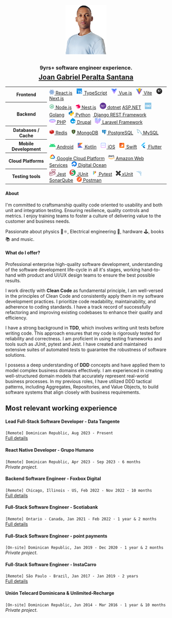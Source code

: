 <p align="center">
<img src="./images/profile.png" width="128px" style="padding: 0; margin: 0;"/><br />
<h2 align="center">
<div style="font-size: 1rem;margin-bottom: 0.4rem;" >9yrs+ software engineer experience.</div>
<a href="https://www.linkedin.com/in/joan-peralta/">Joan Gabriel Peralta Santana</a><br/>
</h2>
</p>

<table align="center">
  <tbody>
    <tr>
      <th>Frontend</th>
      <td>
        <a href="https://react.dev/"><img src="./images/react.svg" width="16px"/> React.js</a>&nbsp;&nbsp;
        <a href="https://www.typescriptlang.org/"><img src="./images/typescript.svg" width="22px"/> TypeScript</a>&nbsp;&nbsp;
        <a href="https://vuejs.org/"><img src="./images/vue.svg" width="22px"/> Vue.js</a>&nbsp;&nbsp;
        <a href="https://vitejs.dev/"><img src="./images/vite.svg" width="22px"/> Vite<a>&nbsp;&nbsp;
        <a href="https://nextjs.org/"><img src="./images/nextjs.svg" width="22px"/> Next.js</a>
      </td>
    </tr>
    <tr>
      <th>Backend</th>
      <td>
        <a href="https://nodejs.org"/><img src="./images/nodejs.svg" width="16px"/> Node.js</a>&nbsp;&nbsp;
        <a href="https://nodejs.org"/><img src="./images/nestjs.svg" width="16px"/> Nest.js</a>&nbsp;&nbsp;
        <a href="https://dotnet.microsoft.com/"><img src="./images/dotnet.svg" width="20px"/> dotnet</a>  <a href="https://dotnet.microsoft.com/en-us/apps/aspnet">ASP.NET</a>&nbsp;&nbsp;
        <a href="https://go.dev/"><img src="./images/golang.svg" width="20px"/> Golang</a>&nbsp;&nbsp;
        <a href="https://www.python.org/"><img src="./images/python.svg" width="20px"/> Python</a>&nbsp;&nbsp;<a href="https://www.django-rest-framework.org"> Django REST Framework</a><br/>
        <a href="https//php.net"><img src="./images/php.svg" width="20px"/> PHP</a>&nbsp;&nbsp;
        <a href="https//php.net"><img src="./images/drupal.svg" width="20px"/> Drupal</a>&nbsp;&nbsp;
        <a href="https//php.net"><img src="./images/laravel.png" width="20px"/> Laravel Framework</a>
      </td>
    </tr>
    <tr>
      <th>Databases / Cache</th>
      <td>
        <a href="https://redis.io/"/><img src="./images/redis.svg" width="16px"/> Redis</a>&nbsp;&nbsp;
        <a href="https://www.postgresql.org/"/><img src="./images/mongodb.svg" width="16px"/> MongoDB</a>&nbsp;&nbsp;
        <a href="https://www.postgresql.org/"/><img src="./images/postgres.svg" width="16px"/> PostgreSQL</a>&nbsp;&nbsp;
        <a href="https://www.mysql.com/"/><img src="./images/mysql.svg" width="16px"/> MySQL</a>
      </td>
    </tr>
    <tr>
      <th>Mobile Development</th>
      <td>
        <a href="https://developer.android.com/"><img src="./images/android.svg" width="20px"/> Android</a>&nbsp;&nbsp;
        <a href="https://developer.apple.com/ios/"><img src="./images/kotlin.svg" width="20px"/> Kotlin</a>&nbsp;&nbsp;
        <a href="https://developer.apple.com/ios/"><img src="./images/ios.svg" width="20px"/> iOS</a>&nbsp;&nbsp;
        <a href="https://developer.apple.com/ios/"><img src="./images/swift.svg" width="20px"/> Swift</a>&nbsp;&nbsp;
        <a href="https://flutter.dev/"><img src="./images/flutter.svg" width="20px"/> Flutter</a>
      </td>
    </tr>
    <tr>
      <th>Cloud Platforms</th>
      <td>
        <a href="https://developer.android.com/](https://cloud.google.com/"><img src="./images/gcp.svg" width="20px"/> Google Cloud Platform</a>&nbsp;&nbsp;
        <a href="https://aws.amazon.com/"><img src="./images/aws.svg" width="20px"/> Amazon Web Services</a>&nbsp;&nbsp;
        <a href="https://www.digitalocean.com/"><img src="./images/digitalocean.png" width="18px"/> Digital Ocean</a>
      </td>
    </tr>
    <tr>
      <th>Testing tools</th>
      <td>
        <a href="https://jestjs.io/" rel="nofollow"><img src="./images/jest.svg" width="20px"
            style="max-width: 100%;"> Jest</a>&nbsp;&nbsp;
        <a href="https://junit.org/junit5/" rel="nofollow"><img src="./images/junit.svg"
            width="20px" style="max-width: 100%;"> JUnit</a>&nbsp;&nbsp;
        <a href="https://docs.pytest.org/" rel="nofollow"><img src="./images/pytest.svg"
            width="18px" style="max-width: 100%;"> Pytest</a>&nbsp;&nbsp;
        <a href="https://xunit.net/"><img src="./images/xunit.png" width="16px"
            style="max-width: 100%;"> xUnit</a>&nbsp;&nbsp;
        <a href="https://www.sonarsource.com/products/sonarqube/"><img src="./images/sonarqube.svg" width="16px"
            style="max-width: 100%;"> SonarQube</a>&nbsp;&nbsp;
        <a href="https://www.postman.com/"><img src="./images/postman.svg" width="16px"
            style="max-width: 100%;"> Postman</a>
      </td>
    </tr>
  </tbody>
</table>

#### About

I'm committed to craftsmanship quality code oriented to usability and both unit and integration testing. Ensuring resilience, quality controls and metrics. I enjoy training teams to foster a culture of delivering value to the customer and business needs.

Passionate about physics 🔭⚛, Electrical engineering 🔋, hardware 🕹️, books📚 and music.

#### What do I offer?

Professional enterprise high-quality software development, understanding of the software development life-cycle in all it's stages, working hand-to-hand with product and UI/UX design teams to ensure the best possible results.

I work directly with **Clean Code** as fundamental principle, I am well-versed in the principles of Clean Code and consistently apply them in my software development practices. I prioritize code readability, maintainability, and adherence to coding standards. I have a track record of successfully refactoring and improving existing codebases to enhance their quality and efficiency.

I have a strong background in **TDD**, which involves writing unit tests before writing code. This approach ensures that my code is rigorously tested for reliability and correctness. I am proficient in using testing frameworks and tools such as JUnit, pytest and Jest. I have created and maintained extensive suites of automated tests to guarantee the robustness of software solutions.

I possess a deep understanding of **DDD** concepts and have applied them to model complex business domains effectively. I am experienced in creating well-structured domain models that accurately represent real-world business processes. In my previous roles, I have utilized DDD tactical patterns, including Aggregates, Repositories, and Value Objects, to build software systems that align closely with business requirements.

## Most relevant working experience

#### Lead Full-Stack Software Developer - Data Tangente

`[Remote] Dominican Republic, Aug 2023 - Present`<br/> [Full details](./data-tangente.md)

#### React Native Developer - Grupo Humano

`[Remote] Dominican Republic, Apr 2023 - Sep 2023 · 6 months`<br/> _Private project_.

#### Backend Software Engineer - Foxbox Digital

`[Remote] Chicago, Illinois - US, Feb 2022 - Nov 2022 · 10 months`<br/>[Full details](./foxbox-digital.md)

#### Full-Stack Software Engineer - Scotiabank

`[Remote] Ontario - Canada, Jan 2021 - Feb 2022 · 1 year & 2 months`<br/>[Full details](./scotiabank.md)

#### Full-Stack Software Engineer - point payments

`[On-site] Dominican Republic, Jan 2019 - Dec 2020 · 1 year & 2 months`<br/> _Private project_.

#### Full-Stack Software Engineer - InstaCarro

`[Remote] São Paulo - Brazil, Jan 2017 - Jan 2019 · 2 years`<br/>[Full details](./instacarro.md)

#### Unión Telecard Dominicana & Unlimited-Recharge

`[On-site] Dominican Republic, Jun 2014 - Mar 2016 · 1 year & 10 months`<br /> _Private project_.
